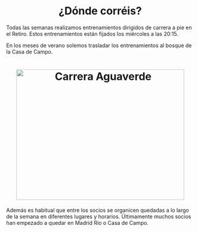 <h1 align="center">  ¿Dónde corréis? </h1>
Todas las semanas realizamos entrenamientos dirigidos de carrera a pie en el Retiro. Estos entrenamientos están fijados los miércoles a las 20:15.En los meses de verano solemos trasladar los entrenamientos al bosque de la Casa de Campo.
<h1 align="center">
<img src="../src/assets/images/correr.jpg"  title="Carrera Aguaverde" width="450" height="350">
</h1>
Además es habitual que entre los socios se organicen quedadas a lo largo de la semana en diferentes lugares y horarios. Últimamente muchos socios han empezado a quedar en Madrid Río o Casa de Campo.
